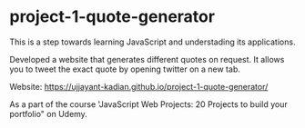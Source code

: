 # project-1-quote-generator

This is a step towards learning JavaScript and understading its applications.

Developed a website that generates different quotes on request. It allows you to tweet the exact
quote by opening twitter on a new tab.

Website: https://ujjayant-kadian.github.io/project-1-quote-generator/


As a part of the course 'JavaScript Web Projects: 20 Projects to build your portfolio" on Udemy.
